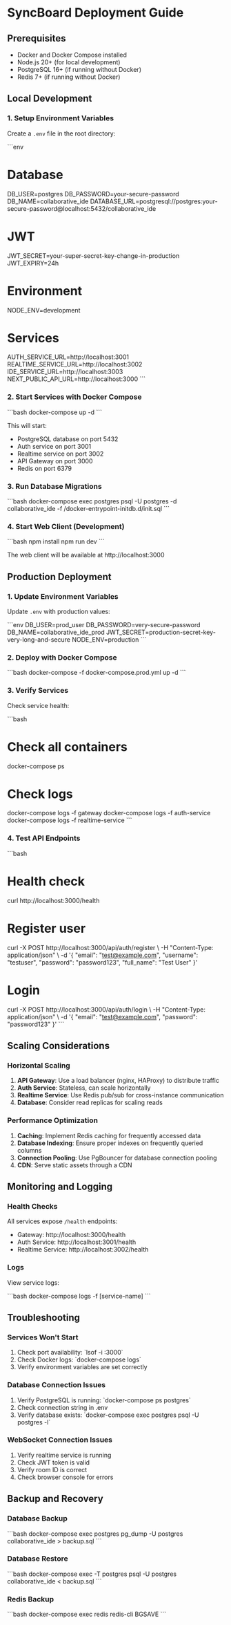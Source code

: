 # SyncBoard Deployment Guide

## Prerequisites

- Docker and Docker Compose installed
- Node.js 20+ (for local development)
- PostgreSQL 16+ (if running without Docker)
- Redis 7+ (if running without Docker)

## Local Development

### 1. Setup Environment Variables

Create a `.env` file in the root directory:

\`\`\`env
# Database
DB_USER=postgres
DB_PASSWORD=your-secure-password
DB_NAME=collaborative_ide
DATABASE_URL=postgresql://postgres:your-secure-password@localhost:5432/collaborative_ide

# JWT
JWT_SECRET=your-super-secret-key-change-in-production
JWT_EXPIRY=24h

# Environment
NODE_ENV=development

# Services
AUTH_SERVICE_URL=http://localhost:3001
REALTIME_SERVICE_URL=http://localhost:3002
IDE_SERVICE_URL=http://localhost:3003
NEXT_PUBLIC_API_URL=http://localhost:3000
\`\`\`

### 2. Start Services with Docker Compose

\`\`\`bash
docker-compose up -d
\`\`\`

This will start:
- PostgreSQL database on port 5432
- Auth service on port 3001
- Realtime service on port 3002
- API Gateway on port 3000
- Redis on port 6379

### 3. Run Database Migrations

\`\`\`bash
docker-compose exec postgres psql -U postgres -d collaborative_ide -f /docker-entrypoint-initdb.d/init.sql
\`\`\`

### 4. Start Web Client (Development)

\`\`\`bash
npm install
npm run dev
\`\`\`

The web client will be available at http://localhost:3000

## Production Deployment

### 1. Update Environment Variables

Update `.env` with production values:

\`\`\`env
DB_USER=prod_user
DB_PASSWORD=very-secure-password
DB_NAME=collaborative_ide_prod
JWT_SECRET=production-secret-key-very-long-and-secure
NODE_ENV=production
\`\`\`

### 2. Deploy with Docker Compose

\`\`\`bash
docker-compose -f docker-compose.prod.yml up -d
\`\`\`

### 3. Verify Services

Check service health:

\`\`\`bash
# Check all containers
docker-compose ps

# Check logs
docker-compose logs -f gateway
docker-compose logs -f auth-service
docker-compose logs -f realtime-service
\`\`\`

### 4. Test API Endpoints

\`\`\`bash
# Health check
curl http://localhost:3000/health

# Register user
curl -X POST http://localhost:3000/api/auth/register \\
  -H "Content-Type: application/json" \\
  -d '{
    "email": "test@example.com",
    "username": "testuser",
    "password": "password123",
    "full_name": "Test User"
  }'

# Login
curl -X POST http://localhost:3000/api/auth/login \\
  -H "Content-Type: application/json" \\
  -d '{
    "email": "test@example.com",
    "password": "password123"
  }'
\`\`\`

## Scaling Considerations

### Horizontal Scaling

1. **API Gateway**: Use a load balancer (nginx, HAProxy) to distribute traffic
2. **Auth Service**: Stateless, can scale horizontally
3. **Realtime Service**: Use Redis pub/sub for cross-instance communication
4. **Database**: Consider read replicas for scaling reads

### Performance Optimization

1. **Caching**: Implement Redis caching for frequently accessed data
2. **Database Indexing**: Ensure proper indexes on frequently queried columns
3. **Connection Pooling**: Use PgBouncer for database connection pooling
4. **CDN**: Serve static assets through a CDN

## Monitoring and Logging

### Health Checks

All services expose `/health` endpoints:
- Gateway: http://localhost:3000/health
- Auth Service: http://localhost:3001/health
- Realtime Service: http://localhost:3002/health

### Logs

View service logs:

\`\`\`bash
docker-compose logs -f [service-name]
\`\`\`

## Troubleshooting

### Services Won't Start

1. Check port availability: \`lsof -i :3000\`
2. Check Docker logs: \`docker-compose logs\`
3. Verify environment variables are set correctly

### Database Connection Issues

1. Verify PostgreSQL is running: \`docker-compose ps postgres\`
2. Check connection string in .env
3. Verify database exists: \`docker-compose exec postgres psql -U postgres -l\`

### WebSocket Connection Issues

1. Verify realtime service is running
2. Check JWT token is valid
3. Verify room ID is correct
4. Check browser console for errors

## Backup and Recovery

### Database Backup

\`\`\`bash
docker-compose exec postgres pg_dump -U postgres collaborative_ide > backup.sql
\`\`\`

### Database Restore

\`\`\`bash
docker-compose exec -T postgres psql -U postgres collaborative_ide < backup.sql
\`\`\`

### Redis Backup

\`\`\`bash
docker-compose exec redis redis-cli BGSAVE
\`\`\`
